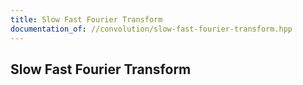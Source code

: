 ```yaml
---
title: Slow Fast Fourier Transform
documentation_of: //convolution/slow-fast-fourier-transform.hpp
---
```


## Slow Fast Fourier Transform